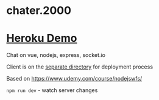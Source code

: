 # chater.2000

# [Heroku Demo](https://chater2000-client.herokuapp.com/)
Chat on vue, nodejs, express, socket.io

Client is on the [separate directory](https://github.com/purumvisum/chater.2000-client) for deployment process 

Based on https://www.udemy.com/course/nodejswfs/ 

`npm run dev` - watch server changes
